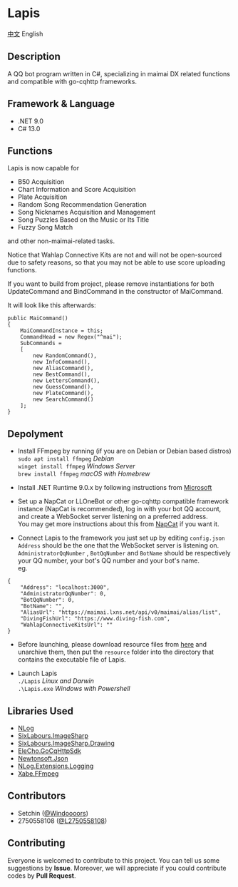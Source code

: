 # Lapis
[中文](README.md) English

## Description
A QQ bot program written in C#, specializing in maimai DX related functions and compatible with go-cqhttp frameworks.

## Framework & Language
- .NET 9.0
- C# 13.0

## Functions
Lapis is now capable for
* B50 Acquisition
* Chart Information and Score Acquisition
* Plate Acquisition
* Random Song Recommendation Generation
* Song Nicknames Acquisition and Management
* Song Puzzles Based on the Music or Its Title
* Fuzzy Song Match
  
and other non-maimai-related tasks.
  
Notice that Wahlap Connective Kits are not and will not be open-sourced due to safety reasons, so that you may not be able to use score uploading functions.
  
If you want to build from project, please remove instantiations for both UpdateCommand and BindCommand in the constructor of MaiCommand.
  
It will look like this afterwards:
```
public MaiCommand()
{
    MaiCommandInstance = this;
    CommandHead = new Regex("^mai");
    SubCommands =
    [
        new RandomCommand(),
        new InfoCommand(),
        new AliasCommand(),
        new BestCommand(),
        new LettersCommand(),
        new GuessCommand(),
        new PlateCommand(),
        new SearchCommand()
    ];
}
```
  
## Depolyment
* Install FFmpeg by running (if you are on Debian or Debian based distros)  
  `sudo apt install ffmpeg` *Debian*  
  `winget install ffmpeg` *Windows Server*  
  `brew install ffmpeg` *macOS with Homebrew*  
  
* Install .NET Runtime 9.0.x by following instructions from [Microsoft](https://learn.microsoft.com/zh-cn/dotnet/core/install/)
  
* Set up a NapCat or LLOneBot or other go-cqhttp compatible framework instance (NapCat is recommended), log in with your bot QQ account, and create a WebSocket server listening on a preferred address.  
  You may get more instructions about this from [NapCat](https://napneko.github.io/guide/napcat) if you want it.
  
* Connect Lapis to the framework you just set up by editing `config.json`  
  `Address` should be the one that the WebSocket server is listening on. `AdministratorQqNumber` , `BotQqNumber` and `BotName` should be respectively your QQ number, your bot's QQ number and your bot's name.  
  eg. 
```
{
    "Address": "localhost:3000",
    "AdministratorQqNumber": 0,
    "BotQqNumber": 0,
    "BotName": "",
    "AliasUrl": "https://maimai.lxns.net/api/v0/maimai/alias/list",
    "DivingFishUrl": "https://www.diving-fish.com",
    "WahlapConnectiveKitsUrl": ""
}
```
* Before launching, please download resource files from [here](https://github.com/Windoooors/Lapis/releases/tag/resource-v1.0.0) and unarchive them, then put the `resource` folder into the directory that contains the executable file of Lapis.
  
* Launch Lapis   
  `./Lapis` *Linux and Darwin*  
  `.\Lapis.exe` *Windows with Powershell*  

## Libraries Used
* [NLog](https://github.com/NLog/NLog)
* [SixLabours.ImageSharp](https://github.com/SixLabors/ImageSharp)
* [SixLabours.ImageSharp.Drawing](https://github.com/SixLabors/ImageSharp.Drawing)
* [EleCho.GoCqHttpSdk](https://github.com/OrgEleCho/EleCho.GoCqHttpSdk)
* [Newtonsoft.Json](https://github.com/JamesNK/Newtonsoft.Json)
* [NLog.Extensions.Logging](https://github.com/NLog/NLog.Extensions.Logging)
* [Xabe.FFmpeg](https://github.com/tomaszzmuda/Xabe.FFmpeg)

## Contributors
- Setchin ([@Windoooors](https://github.com/Windoooors))
- 2750558108 ([@L2750558108](https://github.com/L2750558108))

## Contributing
Everyone is welcomed to contribute to this project. You can tell us some suggestions by **Issue**. Moreover, we will appreciate if you could contribute codes by **Pull Request**.
